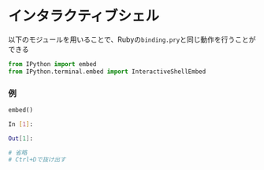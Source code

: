 インタラクティブシェル
==================

以下のモジュールを用いることで、Rubyの`binding.pry`と同じ動作を行うことができる

```python
from IPython import embed
from IPython.terminal.embed import InteractiveShellEmbed
```

### 例

```python
embed()
```

```bash
In [1]:

Out[1]:

# 省略
# Ctrl+Dで抜け出す
```

